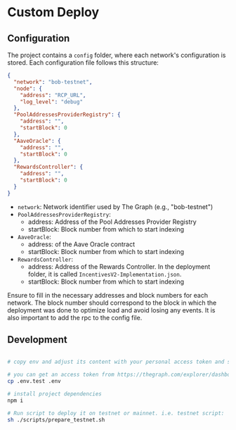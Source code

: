 # Custom Deploy

## Configuration

The project contains a `config` folder, where each network's configuration is stored. Each configuration file follows this structure:

```json
{
  "network": "bob-testnet",
  "node": {
    "address": "RCP_URL",
    "log_level": "debug"
  },
  "PoolAddressesProviderRegistry": {
    "address": "",
    "startBlock": 0
  },
  "AaveOracle": {
    "address": "",
    "startBlock": 0
  },
  "RewardsController": {
    "address": "",
    "startBlock": 0
  }
}
```

- `network`: Network identifier used by The Graph (e.g., "bob-testnet")
- `PoolAddressesProviderRegistry`: 
  - address: Address of the Pool Addresses Provider Registry
  - startBlock: Block number from which to start indexing
- `AaveOracle`:
  - address: of the Aave Oracle contract
  - startBlock: Block number from which to start indexing
- `RewardsController`:
  - address: Address of the Rewards Controller. In the deployment folder, it is called `IncentivesV2-Implementation.json`.
  - startBlock: Block number from which to start indexing

Ensure to fill in the necessary addresses and block numbers for each network. The block number should correspond to the block in which the deployment was done to optimize load and avoid losing any events.
It is also important to add the rpc to the config file.

## Development

```bash

# copy env and adjust its content with your personal access token and subgraph name

# you can get an access token from https://thegraph.com/explorer/dashboard
cp .env.test .env

# install project dependencies
npm i

# Run script to deploy it on testnet or mainnet. i.e. testnet script:
sh ./scripts/prepare_testnet.sh
```
